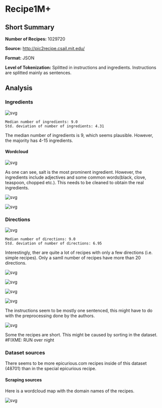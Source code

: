 # Recipe1M+
## Short Summary

**Number of Recipes:** 1029720

**Source:** http://pic2recipe.csail.mit.edu/


**Format:** JSON

**Level of Tokenization:** Splitted in instructions and ingredients. Instructions are splitted mainly as sentences.

## Analysis


### Ingredients



![svg](inspection_recipe1m_files/inspection_recipe1m_4_0.svg)


    Median number of ingredients: 9.0
    Std. deviation of number of ingredients: 4.31


The median number of ingredients is 9, which seems plausible. However, the majority has 4-15 ingredients.

#### Wordcloud


![svg](inspection_recipe1m_files/inspection_recipe1m_6_1.svg)


As one can see, salt is the most prominent ingredient. However, the ingredients include adjectives and some common words(black, clove, teaspoon, chopped etc.). This needs to be cleaned to obtain the real ingredients.



![svg](inspection_recipe1m_files/inspection_recipe1m_8_1.svg)


![svg](inspection_recipe1m_files/inspection_recipe1m_9_1.svg)


### Directions




![svg](inspection_recipe1m_files/inspection_recipe1m_11_0.svg)


    Median number of directions: 9.0
    Std. deviation of number of directions: 6.95


Interestingly, ther are quite a lot of recipes with only a few directions (i.e. simple recipes). Only a samll number of recipes have more than 20 directions.


![svg](inspection_recipe1m_files/inspection_recipe1m_13_0.svg)



![svg](inspection_recipe1m_files/inspection_recipe1m_13_1.svg)



![svg](inspection_recipe1m_files/inspection_recipe1m_13_2.svg)



![svg](inspection_recipe1m_files/inspection_recipe1m_13_3.svg)


The instructions seem to be mostly one sentenced, this might have to do with the preprocessing done by the authors.



![svg](inspection_recipe1m_files/inspection_recipe1m_15_0.svg)


Some the recipes are short. This might be caused by sorting in the dataset.
#FIXME: RUN over night

### Dataset sources


    


There seems to be more epicurious.com recipes  inside of this dataset (48701) than in the special epicurious recipe.

#### Scraping sources

Here is a wordcloud map with the domain names of the recipes.

![svg](inspection_recipe1m_files/inspection_recipe1m_21_1.svg)

